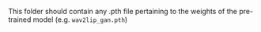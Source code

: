 This folder should contain any .pth file pertaining to the weights of the pre-trained model (e.g. `wav2lip_gan.pth`)